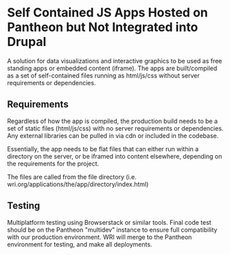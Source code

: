 # Self Contained JS Apps Hosted on Pantheon but Not Integrated into Drupal

A solution for data visualizations and interactive graphics to be used as free standing apps or embedded content (iframe). The apps are built/compiled as a set of self-contained files running as html/js/css without server requirements or dependencies. 

## Requirements

Regardless of how the app is compiled, the production build needs to be a set of static files (html/js/css) with no server requirements or dependencies. Any external libraries can be pulled in via cdn or included in the codebase. 

Essentially, the app needs to be flat files that can either run within a directory on the server, or be iframed into content elsewhere, depending on the requirements for the project.

The files are called from the file directory (i.e. wri.org/applications/the/app/directory/index.html)  

## Testing

Multiplatform testing using Browserstack or similar tools. Final code test should be on the Pantheon "multidev" instance to ensure full compatibility with our production environment. WRI will merge to the Pantheon environment for testing, and make all deployments. 
